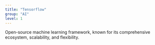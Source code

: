 ```yaml
---
title: "Tensorflow"
group: "AI"
level: 1
---
```


Open-source machine learning framework, known for its comprehensive ecosystem, scalability, and flexibility.